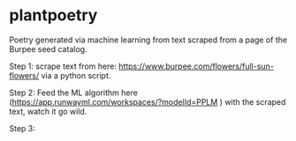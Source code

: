 # plantpoetry

Poetry generated via machine learning from text scraped from a page of the Burpee seed catalog. 

Step 1: scrape text from here: https://www.burpee.com/flowers/full-sun-flowers/ via a python script.

Step 2: Feed the ML algorithm here (https://app.runwayml.com/workspaces/?modelId=PPLM ) with the scraped text, watch it go wild. 

Step 3: 

